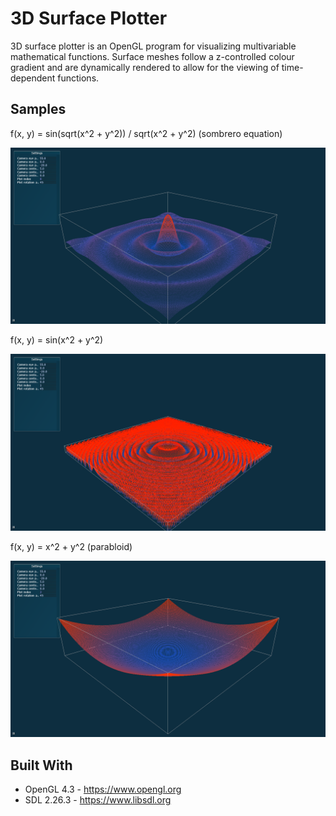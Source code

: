 # 3D Surface Plotter

3D surface plotter is an OpenGL program for visualizing multivariable mathematical functions. Surface meshes follow a z-controlled colour gradient and are dynamically rendered to allow for the viewing of time-dependent functions.

## Samples
f(x, y) = sin(sqrt(x^2 + y^2)) / sqrt(x^2 + y^2) (sombrero equation)

![sombrero equation](https://github.com/strangetrail/3d-surfaces/blob/master/images/sombrero.png)

f(x, y) = sin(x^2 + y^2)

![sin(x^2 + y^2)](https://github.com/strangetrail/3d-surfaces/blob/master/images/sin(x^2+y^2).png)

f(x, y) = x^2 + y^2 (parabloid)

![x^2 + y^2](https://github.com/strangetrail/3d-surfaces/blob/master/images/parabloid.png)

## Built With
* OpenGL 4.3 - https://www.opengl.org
* SDL 2.26.3 - https://www.libsdl.org
